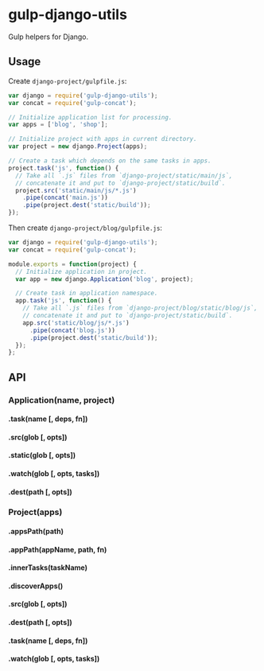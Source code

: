 # gulp-django-utils

Gulp helpers for Django.

## Usage

Create `django-project/gulpfile.js`:

```js
var django = require('gulp-django-utils');
var concat = require('gulp-concat');

// Initialize application list for processing.
var apps = ['blog', 'shop'];

// Initialize project with apps in current directory.
var project = new django.Project(apps);

// Create a task which depends on the same tasks in apps.
project.task('js', function() {
  // Take all `.js` files from `django-project/static/main/js`,
  // concatenate it and put to `django-project/static/build`.
  project.src('static/main/js/*.js')
    .pipe(concat('main.js'))
    .pipe(project.dest('static/build'));
});
```

Then create `django-project/blog/gulpfile.js`:

```js
var django = require('gulp-django-utils');
var concat = require('gulp-concat');

module.exports = function(project) {
  // Initialize application in project.
  var app = new django.Application('blog', project);

  // Create task in application namespace.
  app.task('js', function() {
    // Take all `.js` files from `django-project/blog/static/blog/js`,
    // concatenate it and put to `django-project/static/build`.
    app.src('static/blog/js/*.js')
      .pipe(concat('blog.js'))
      .pipe(project.dest('static/build'));
  });
};
```

## API

### Application(name, project)

#### .task(name [, deps, fn])

#### .src(glob [, opts])

#### .static(glob [, opts])

#### .watch(glob [, opts, tasks])

#### .dest(path [, opts])

### Project(apps)

#### .appsPath(path)

#### .appPath(appName, path, fn)

#### .innerTasks(taskName)

#### .discoverApps()

#### .src(glob [, opts])

#### .dest(path [, opts])

#### .task(name [, deps, fn])

#### .watch(glob [, opts, tasks])
